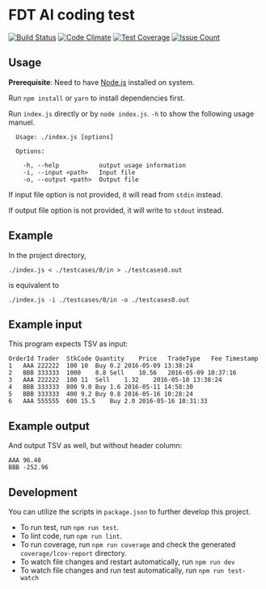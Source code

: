 # FDT AI coding test
[![Build Status](https://travis-ci.org/leoyuholo/fdt-ai.svg?branch=master)](https://travis-ci.org/leoyuholo/fdt-ai)
[![Code Climate](https://codeclimate.com/github/leoyuholo/fdt-ai/badges/gpa.svg)](https://codeclimate.com/github/leoyuholo/fdt-ai)
[![Test Coverage](https://codeclimate.com/github/leoyuholo/fdt-ai/badges/coverage.svg)](https://codeclimate.com/github/leoyuholo/fdt-ai/coverage)
[![Issue Count](https://codeclimate.com/github/leoyuholo/fdt-ai/badges/issue_count.svg)](https://codeclimate.com/github/leoyuholo/fdt-ai)

## Usage
**Prerequisite**: Need to have [Node.js](https://nodejs.org/en/) installed on system.

Run `npm install` or `yarn` to install dependencies first.

Run `index.js` directly or by `node index.js`. `-h` to show the following usage manuel.

```
  Usage: ./index.js [options]

  Options:

    -h, --help           output usage information
    -i, --input <path>   Input file
    -o, --output <path>  Output file
```

If input file option is not provided, it will read from `stdin` instead.

If output file option is not provided, it will write to `stdout` instead.

## Example
In the project directory,
```
./index.js < ./testcases/0/in > ./testcases0.out
```
is equivalent to
```
./index.js -i ./testcases/0/in -o ./testcases0.out
```

## Example input
This program expects TSV as input:
```
OrderId	Trader	StkCode	Quantity	Price	TradeType	Fee	Timestamp
1	AAA	222222	100	10	Buy	0.2	2016-05-09 13:38:24
2	BBB	333333	1000	8.8	Sell	10.56	2016-05-09 10:37:16
3	AAA	222222	100	11	Sell	1.32	2016-05-10 13:38:24
4	BBB	333333	800	9.0	Buy	1.6	2016-05-11 14:58:30
5	BBB	333333	400	9.2	Buy	0.8	2016-05-16 10:28:24
6	AAA	555555	600	15.5	Buy	2.0	2016-05-16 10:31:33
```
## Example output

And output TSV as well, but without header column:

```
AAA	96.48
BBB	-252.96
```

## Development
You can utilize the scripts in `package.json` to further develop this project.

- To run test, run `npm run test`.
- To lint code, run `npm run lint`.
- To run coverage, run `npm run coverage` and check the generated `coverage/lcov-report` directory.
- To watch file changes and restart automatically, run `npm run dev`
- To watch file changes and run test automatically, run `npm run test-watch`
